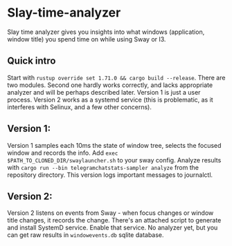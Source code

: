# Slay-time-analyzer
Slay time analyzer gives you insights into what windows (application, window title) you spend time on while using Sway or I3.

## Quick intro

Start with `rustup override set 1.71.0 && cargo build --release`.
There are two modules. Second one hardly works correctly, and lacks appropriate analyzer and will be perhaps described later. Version 1 is just a user process. Version 2 works as a systemd service (this is problematic, as it interferes with Selinux, and a few other concerns).

## Version 1:

Version 1 samples each 10ms the state of window tree, selects the focused window and records the info.
Add `exec $PATH_TO_CLONED_DIR/swaylauncher.sh` to your sway config. Analyze results with `cargo run --bin telegramchatstats-sampler analyze` from the repository directory. This version logs important messages to journalctl.

## Version 2:
Version 2 listens on events from Sway - when focus changes or window title changes, it records the change.
There's an attached script to generate and install SystemD service. Enable that service. No analyzer yet, but you can get raw results in `windowevents.db` sqlite database.
